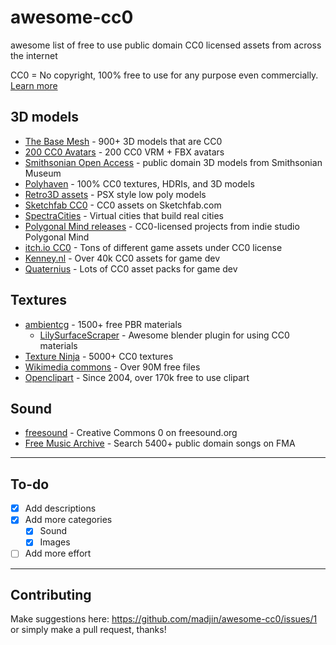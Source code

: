 # awesome-cc0
awesome list of free to use public domain CC0 licensed assets from across the internet

CC0 = No copyright, 100% free to use for any purpose even commercially. [Learn more](https://creativecommons.org/publicdomain/zero/1.0/deed)

## 3D models

- [The Base Mesh](https://thebasemesh.com/) - 900+ 3D models that are CC0
- [200 CC0 Avatars](https://www.100avatars.com/) - 200 CC0 VRM + FBX avatars
- [Smithsonian Open Access](https://3d.si.edu/cc0?edan_q=*:*&edan_fq[]=metadata_usage:%22CC0%22) - public domain 3D models from Smithsonian Museum
- [Polyhaven](https://polyhaven.com/) - 100% CC0 textures, HDRIs, and 3D models
- [Retro3D assets](https://github.com/M3-org/retro3d-assets) - PSX style low poly models
- [Sketchfab CC0](https://sketchfab.com/search?features=downloadable&licenses=7c23a1ba438d4306920229c12afcb5f9&type=models) - CC0 assets on Sketchfab.com
- [SpectraCities](https://github.com/SpectraCities) - Virtual cities that build real cities
- [Polygonal Mind releases](https://github.com/PolygonalMind/initiative-opensource-release) - CC0-licensed projects from indie studio Polygonal Mind
- [itch.io CC0](https://itch.io/game-assets/assets-cc0) - Tons of different game assets under CC0 license
- [Kenney.nl](https://kenney.nl/) - Over 40k CC0 assets for game dev
- [Quaternius](https://quaternius.com/) - Lots of CC0 asset packs for game dev

## Textures

- [ambientcg](https://ambientcg.com/) - 1500+ free PBR materials
  - [LilySurfaceScraper](https://github.com/eliemichel/LilySurfaceScraper) - Awesome blender plugin for using CC0 materials
- [Texture Ninja](https://texture.ninja/) - 5000+ CC0 textures
- [Wikimedia commons](https://commons.wikimedia.org/w/index.php?search=&title=Special:MediaSearch&go=Go&type=image&haslicense=unrestricted) - Over 90M free files
- [Openclipart](https://openclipart.org/) - Since 2004, over 170k free to use clipart

## Sound

- [freesound](https://freesound.org/search/?q=&f=%20license:%22Creative+Commons+0%22) - Creative Commons 0 on freesound.org
- [Free Music Archive](https://freemusicarchive.org/search?adv=1&music-filter-public-domain=1) - Search 5400+ public domain songs on FMA


---

## To-do

- [x] Add descriptions
- [x] Add more categories
  - [x] Sound
  - [x] Images
- [ ] Add more effort

---

## Contributing

Make suggestions here: https://github.com/madjin/awesome-cc0/issues/1 or simply make a pull request, thanks!
